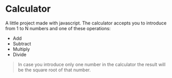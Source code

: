 # Calculator 

A little project made with javascript. The calculator accepts you to introduce from 1 to N numbers and one of these operations:

* Add
* Subtract 
* Multiply
* Divide

> In case you introduce only one number in the calculator the result will be the square root of that number. 

